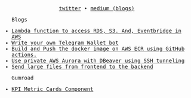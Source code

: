 <p align="center">
  <samp>
    <a href="https://twitter.com/hsnice16">twitter</a> • 
    <a href="https://hsnice16.medium.com/">medium (blogs)</a>
  </samp>

</p>

<samp>
  <ul>
    <p>Blogs</p>
    <li>
      <a href="https://hsnice16.medium.com/lambda-function-to-access-rds-s3-and-eventbridge-in-aws-f55b95e7a5bc">Lambda function to access RDS, S3. And, Eventbridge in AWS</a>    
    </li>
    <li>
      <a href="https://hsnice16.medium.com/write-your-own-telegram-wallet-bot-84a8877af038">Write your own Telegram Wallet bot</a>    
    </li>
    <li>
      <a href="https://medium.com/@hsnice16/build-and-push-the-docker-image-on-aws-ecr-using-github-actions-ae58567dc79e">Build and Push the docker image on AWS ECR using GitHub actions.</a>    
    </li>
    <li>
      <a href="https://medium.com/@hsnice16/use-private-aws-aurora-with-dbeaver-using-ssh-tunneling-7372b546a52c">Use private AWS Aurora with DBeaver using SSH tunneling</a>    
    </li>
    <li>
      <a href="https://hsnice16.medium.com/send-large-files-from-frontend-to-the-backend-2f5f2414cc7c">Send large files from frontend to the backend</a>    
    </li>
  </ul>
</samp>

<samp>
  <ul>
    <p>Gumroad</p>
    <li>
      <a href="https://hsnice.gumroad.com/l/pdnbo">KPI Metric Cards Component</a>    
    </li>
  </ul>
</samp>

<!--
<samp>
  <ul>
    <p>Projects</p>
    <!--
    <li>
      <a href="https://techinterviewexp.site/">techinterviewexp.site</a>    
    </li>
    // missing end

    <li>
      <a href="https://forming-typeform.vercel.app/">forming-typeform.vercel.app</a>      
    </li>
    <li>
      <a href="https://poshui.netlify.app/">poshui.netlify.app</a>
    </li>
    <li>
      <a href="https://vanilla-web.netlify.app/">vanilla-web.netlify.app</a>
    </li>
  </ul>
</samp>
-->

<!--
<samp>
  <ul>
    <p>Talks</p>
    <li>
      <a href="https://youtu.be/5nwA9B9LSaM?si=8rteLmCtBSuBDf4y">Debug Efficiently using React Developer Tools</a>    
    </li>
  </ul>
</samp>
-->
